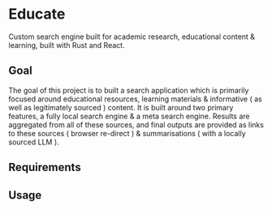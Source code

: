 # Educate
Custom search engine built for academic research, educational content & learning, built with Rust and React.

## Goal
The goal of this project is to built a search application which is primarily focused around educational resources, learning materials & informative ( as well as legitimately sourced ) content. It is built around two primary features, a fully local search engine & a meta search engine. Results are aggregated from all of these sources, and final outputs are provided as links to these sources ( browser re-direct ) & summarisations ( with a locally sourced LLM ). 

## Requirements


## Usage

